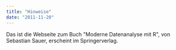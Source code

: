```yaml
---
title: "Hinweise"
date: "2011-11-20"
---
```



Das ist die Webseite zum Buch "Moderne Datenanalyse mit R", von Sebastian Sauer, erscheint im Springerverlag.


